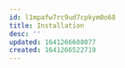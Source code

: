 ```yaml
---
id: l1mpafw7rc9ud7cpkym0o68
title: Installation
desc: ''
updated: 1641266608077
created: 1641266522719
---
```



